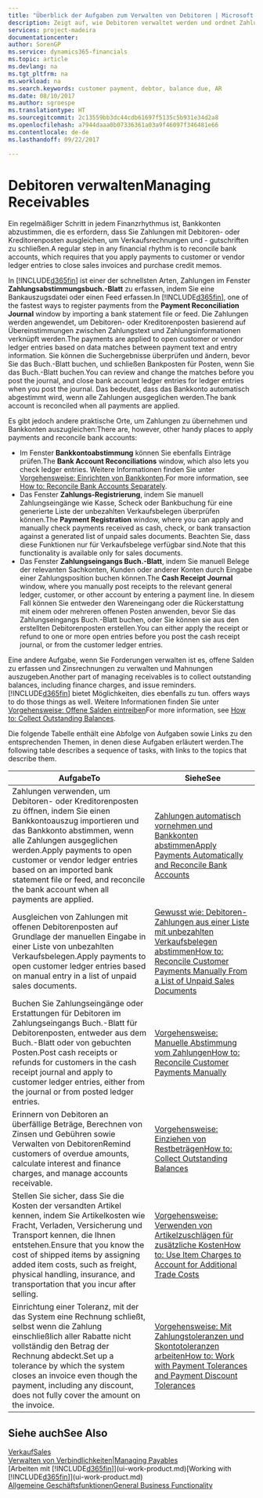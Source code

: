 ```yaml
---
title: "Überblick der Aufgaben zum Verwalten von Debitoren | Microsoft Docs"
description: Zeigt auf, wie Debitoren verwaltet werden und ordnet Zahlungen einem Debitor oder Kreditorenposten zu.
services: project-madeira
documentationcenter: 
author: SorenGP
ms.service: dynamics365-financials
ms.topic: article
ms.devlang: na
ms.tgt_pltfrm: na
ms.workload: na
ms.search.keywords: customer payment, debtor, balance due, AR
ms.date: 08/10/2017
ms.author: sgroespe
ms.translationtype: HT
ms.sourcegitcommit: 2c13559bb3dc44cdb61697f5135c5b931e34d2a8
ms.openlocfilehash: a7944daaa0b07336361a03a9f46097f346481e66
ms.contentlocale: de-de
ms.lasthandoff: 09/22/2017

---
```

# <a name="managing-receivables"></a><span data-ttu-id="8919f-103">Debitoren verwalten</span><span class="sxs-lookup"><span data-stu-id="8919f-103">Managing Receivables</span></span>
<span data-ttu-id="8919f-104">Ein regelmäßiger Schritt in jedem Finanzrhythmus ist, Bankkonten abzustimmen, die es erfordern, dass Sie Zahlungen mit Debitoren- oder Kreditorenposten ausgleichen, um Verkaufsrechnungen und - gutschriften zu schließen.</span><span class="sxs-lookup"><span data-stu-id="8919f-104">A regular step in any financial rhythm is to reconcile bank accounts, which requires that you apply payments to customer or vendor ledger entries to close sales invoices and purchase credit memos.</span></span>  

<span data-ttu-id="8919f-105">In [!INCLUDE[d365fin](includes/d365fin_md.md)] ist einer der schnellsten Arten, Zahlungen im Fenster **Zahlungsabstimmungsbuch.-Blatt** zu erfassen, indem Sie eine Bankauszugsdatei oder einen Feed erfassen.</span><span class="sxs-lookup"><span data-stu-id="8919f-105">In [!INCLUDE[d365fin](includes/d365fin_md.md)], one of the fastest ways to register payments from the **Payment Reconciliation Journal** window by importing a bank statement file or feed.</span></span> <span data-ttu-id="8919f-106">Die Zahlungen werden angewendet, um Debitoren- oder Kreditorenposten basierend auf Übereinstimmungen zwischen Zahlungstext und Zahlungsinformationen verknüpft werden.</span><span class="sxs-lookup"><span data-stu-id="8919f-106">The payments are applied to open customer or vendor ledger entries based on data matches between payment text and entry information.</span></span> <span data-ttu-id="8919f-107">Sie können die Suchergebnisse überprüfen und ändern, bevor Sie das Buch.-Blatt buchen, und schließen Bankposten für Posten, wenn Sie das Buch.-Blatt buchen.</span><span class="sxs-lookup"><span data-stu-id="8919f-107">You can review and change the matches before you post the journal, and close bank account ledger entries for ledger entries when you post the journal.</span></span> <span data-ttu-id="8919f-108">Das bedeutet, dass das Bankkonto automatisch abgestimmt wird, wenn alle Zahlungen ausgeglichen werden.</span><span class="sxs-lookup"><span data-stu-id="8919f-108">The bank account is reconciled when all payments are applied.</span></span>

<span data-ttu-id="8919f-109">Es gibt jedoch andere praktische Orte, um Zahlungen zu übernehmen und Bankkonten auszugleichen:</span><span class="sxs-lookup"><span data-stu-id="8919f-109">There are, however, other handy places to apply payments and reconcile bank accounts:</span></span>  

* <span data-ttu-id="8919f-110">Im Fenster **Bankkontoabstimmung** können Sie ebenfalls Einträge prüfen.</span><span class="sxs-lookup"><span data-stu-id="8919f-110">The **Bank Account Reconciliations** window, which also lets you check ledger entries.</span></span> <span data-ttu-id="8919f-111">Weitere Informationen finden Sie unter [Vorgehensweise: Einrichten von Bankkonten](bank-how-reconcile-bank-accounts-separately.md).</span><span class="sxs-lookup"><span data-stu-id="8919f-111">For more information, see [How to: Reconcile Bank Accounts Separately](bank-how-reconcile-bank-accounts-separately.md).</span></span>  
* <span data-ttu-id="8919f-112">Das Fenster **Zahlungs-Registrierung**, indem Sie manuell Zahlungseingänge wie Kasse, Scheck oder Bankbuchung für eine generierte Liste der unbezahlten Verkaufsbelegen überprüfen können.</span><span class="sxs-lookup"><span data-stu-id="8919f-112">The **Payment Registration** window, where you can apply and manually check payments received as cash, check, or bank transaction against a generated list of unpaid sales documents.</span></span> <span data-ttu-id="8919f-113">Beachten Sie, dass diese Funktionen nur für Verkaufsbelege verfügbar sind.</span><span class="sxs-lookup"><span data-stu-id="8919f-113">Note that this functionality is available only for sales documents.</span></span>  
* <span data-ttu-id="8919f-114">Das Fenster **Zahlungseingangs Buch.-Blatt**, indem Sie manuell Belege der relevanten Sachkonten, Kunden oder anderer Konten durch Eingabe einer Zahlungsposition buchen können.</span><span class="sxs-lookup"><span data-stu-id="8919f-114">The **Cash Receipt Journal** window, where you manually post receipts to the relevant general ledger, customer, or other account by entering a payment line.</span></span> <span data-ttu-id="8919f-115">In diesem Fall können Sie entweder den Wareneingang oder die Rückerstattung mit einem oder mehreren offenen Posten anwenden, bevor Sie das Zahlungseingangs Buch.-Blatt buchen, oder Sie können sie aus den erstellten Debitorenposten erstellen.</span><span class="sxs-lookup"><span data-stu-id="8919f-115">You can either apply the receipt or refund to one or more open entries before you post the cash receipt journal, or from the customer ledger entries.</span></span>  

<span data-ttu-id="8919f-116">Eine andere Aufgabe, wenn Sie Forderungen verwalten ist es, offene Salden zu erfassen und Zinsrechnungen zu verwalten und Mahnungen auszugeben.</span><span class="sxs-lookup"><span data-stu-id="8919f-116">Another part of managing receivables is to collect outstanding balances, including finance charges, and issue reminders.</span></span> [!INCLUDE[d365fin](includes/d365fin_md.md)]<span data-ttu-id="8919f-117"> bietet Möglichkeiten, dies ebenfalls zu tun.</span><span class="sxs-lookup"><span data-stu-id="8919f-117"> offers ways to do those things as well.</span></span> <span data-ttu-id="8919f-118">Weitere Informationen finden Sie unter [Vorgehensweise: Offene Salden eintreiben](receivables-collect-outstanding-balances.md)</span><span class="sxs-lookup"><span data-stu-id="8919f-118">For more information, see [How to: Collect Outstanding Balances](receivables-collect-outstanding-balances.md).</span></span>  

<span data-ttu-id="8919f-119">Die folgende Tabelle enthält eine Abfolge von Aufgaben sowie Links zu den entsprechenden Themen, in denen diese Aufgaben erläutert werden.</span><span class="sxs-lookup"><span data-stu-id="8919f-119">The following table describes a sequence of tasks, with links to the topics that describe them.</span></span>  

| <span data-ttu-id="8919f-120">Aufgabe</span><span class="sxs-lookup"><span data-stu-id="8919f-120">To</span></span> | <span data-ttu-id="8919f-121">Siehe</span><span class="sxs-lookup"><span data-stu-id="8919f-121">See</span></span> |
| --- | --- |
| <span data-ttu-id="8919f-122">Zahlungen verwenden, um Debitoren- oder Kreditorenposten zu öffnen, indem Sie einen Bankkontoauszug importieren und das Bankkonto abstimmen, wenn alle Zahlungen ausgeglichen werden.</span><span class="sxs-lookup"><span data-stu-id="8919f-122">Apply payments to open customer or vendor ledger entries based on an imported bank statement file or feed, and reconcile the bank account when all payments are applied.</span></span> |[<span data-ttu-id="8919f-123">Zahlungen automatisch vornehmen und Bankkonten abstimmen</span><span class="sxs-lookup"><span data-stu-id="8919f-123">Apply Payments Automatically and Reconcile Bank Accounts</span></span>](receivables-apply-payments-auto-reconcile-bank-accounts.md) |
| <span data-ttu-id="8919f-124">Ausgleichen von Zahlungen mit offenen Debitorenposten auf Grundlage der manuellen Eingabe in einer Liste von unbezahlten Verkaufsbelegen.</span><span class="sxs-lookup"><span data-stu-id="8919f-124">Apply payments to open customer ledger entries based on manual entry in a list of unpaid sales documents.</span></span> |[<span data-ttu-id="8919f-125">Gewusst wie: Debitoren-Zahlungen aus einer Liste mit unbezahlten Verkaufsbelegen abstimmen</span><span class="sxs-lookup"><span data-stu-id="8919f-125">How to: Reconcile Customer Payments Manually From a List of Unpaid Sales Documents</span></span>](receivables-how-reconcile-customer-payments-list-unpaid-sales-documents.md) |
| <span data-ttu-id="8919f-126">Buchen Sie Zahlungseingänge oder Erstattungen für Debitoren im Zahlungseingangs Buch.-Blatt für Debitorenposten, entweder aus dem Buch.-Blatt oder von gebuchten Posten.</span><span class="sxs-lookup"><span data-stu-id="8919f-126">Post cash receipts or refunds for customers in the cash receipt journal and apply to customer ledger entries, either from the journal or from posted ledger entries.</span></span> |[<span data-ttu-id="8919f-127">Vorgehensweise: Manuelle Abstimmung vom Zahlungen</span><span class="sxs-lookup"><span data-stu-id="8919f-127">How to: Reconcile Customer Payments Manually</span></span>](receivables-how-apply-sales-transactions-manually.md) |
| <span data-ttu-id="8919f-128">Erinnern von Debitoren an überfällige Beträge, Berechnen von Zinsen und Gebühren sowie Verwalten von Debitoren</span><span class="sxs-lookup"><span data-stu-id="8919f-128">Remind customers of overdue amounts, calculate interest and finance charges, and manage accounts receivable.</span></span> |[<span data-ttu-id="8919f-129">Vorgehensweise: Einziehen von Restbeträgen</span><span class="sxs-lookup"><span data-stu-id="8919f-129">How to: Collect Outstanding Balances</span></span>](receivables-collect-outstanding-balances.md) |
|<span data-ttu-id="8919f-130">Stellen Sie sicher, dass Sie die Kosten der versandten Artikel kennen, indem Sie Artikelkosten wie Fracht, Verladen, Versicherung und Transport kennen, die Ihnen entstehen.</span><span class="sxs-lookup"><span data-stu-id="8919f-130">Ensure that you know the cost of shipped items by assigning added item costs, such as freight, physical handling, insurance, and transportation that you incur after selling.</span></span>|[<span data-ttu-id="8919f-131">Vorgehensweise: Verwenden von Artikelzuschlägen für zusätzliche Kosten</span><span class="sxs-lookup"><span data-stu-id="8919f-131">How to: Use Item Charges to Account for Additional Trade Costs</span></span>](payables-how-assign-item-charges.md)|
|<span data-ttu-id="8919f-132">Einrichtung einer Toleranz, mit der das System eine Rechnung schließt, selbst wenn die Zahlung einschließlich aller Rabatte nicht vollständig den Betrag der Rechnung abdeckt.</span><span class="sxs-lookup"><span data-stu-id="8919f-132">Set up a tolerance by which the system closes an invoice even though the payment, including any discount, does not fully cover the amount on the invoice.</span></span>|[<span data-ttu-id="8919f-133">Vorgehensweise: Mit Zahlungstoleranzen und Skontotoleranzen arbeiten</span><span class="sxs-lookup"><span data-stu-id="8919f-133">How to: Work with Payment Tolerances and Payment Discount Tolerances</span></span>](finance-payment-tolerance-and-payment-discount-tolerance.md)|
## <a name="see-also"></a><span data-ttu-id="8919f-134">Siehe auch</span><span class="sxs-lookup"><span data-stu-id="8919f-134">See Also</span></span>
[<span data-ttu-id="8919f-135">Verkauf</span><span class="sxs-lookup"><span data-stu-id="8919f-135">Sales</span></span>](sales-manage-sales.md)  
[<span data-ttu-id="8919f-136">Verwalten von Verbindlichkeiten|</span><span class="sxs-lookup"><span data-stu-id="8919f-136">Managing Payables</span></span>](payables-manage-payables.md)  
<span data-ttu-id="8919f-137">[Arbeiten mit [!INCLUDE[d365fin](includes/d365fin_md.md)]](ui-work-product.md)</span><span class="sxs-lookup"><span data-stu-id="8919f-137">[Working with [!INCLUDE[d365fin](includes/d365fin_md.md)]](ui-work-product.md)</span></span>  
[<span data-ttu-id="8919f-138">Allgemeine Geschäftsfunktionen</span><span class="sxs-lookup"><span data-stu-id="8919f-138">General Business Functionality</span></span>](ui-across-business-areas.md)

